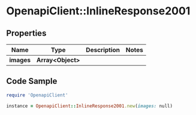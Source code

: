 # OpenapiClient::InlineResponse2001

## Properties

Name | Type | Description | Notes
------------ | ------------- | ------------- | -------------
**images** | **Array&lt;Object&gt;** |  | 

## Code Sample

```ruby
require 'OpenapiClient'

instance = OpenapiClient::InlineResponse2001.new(images: null)
```


